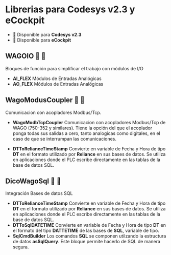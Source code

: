  
# Librerias para **Codesys v2.3** y **eCockpit** 
- :orange_book: Disponible para **Codesys v2.3** 
- :green_book:  Disponible para **eCockpit**

## WAGOIO :orange_book: :green_book:
Bloques de función para simplificar el trabajo con módulos de I/O
- **AI_FLEX**
Módulos de Entradas Analógicas 
- **AO_FLEX**
Módulos de Entradas Analógicas 

## WagoModusCoupler :orange_book: :green_book:
Comunicacion con acopladores Modbus/Tcp.
- **WagoModbTcpCoupler** Comunicacion con acopladores Modbus/Tcp de WAGO (750-352 y similares). Tiene la opción del que el acoplador ponga todas sus salidas a cero, tanto analogicas como digitales, en el caso de que se interrumpan las comunicaciones.     

- **DTToRelianceTimeStamp** Convierte en variable de Fecha y Hora de tipo **DT** en el formato utilizado por **Reliance** en sus bases de datos. Se utiliza en aplicaciones donde el PLC escribe directamente en las tablas de la base de datos SQL.

## DicoWagoSql :orange_book: :green_book:
Integración Bases de datos SQL
- **DTToRelianceTimeStamp** Convierte en variable de Fecha y Hora de tipo **DT** en el formato utilizado por **Reliance** en sus bases de datos. Se utiliza en aplicaciones donde el PLC escribe directamente en las tablas de la base de datos SQL.
- **DTToSqlDATETIME** Convierte en variable de Fecha y Hora de tipo **DT** en el formato del tipo **DATTETIME**  de las bases de  **SQL**, variable de tipo.
- **SqlCmdBuilder** Los comandos **SQL** se componen utilzando la estructura de datos __asSqlQuery__. Este bloque permite 
   hacerlo de SQL de manera segura.
